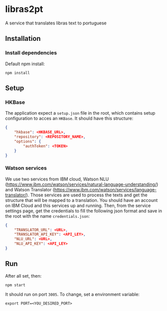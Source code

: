 # libras2pt

A service that translates libras text to portuguese

## Installation

### Install dependencies

Default npm install:

```
npm install
```

## Setup


### HKBase

The application expect a `setup.json` file in the root, which contains setup configuration to acces an `HKBase`. It should have this structure:

```json
{
	"hkbase": <HKBASE_URL>,
	"repository": <REPOSITORY_NAME>,
	"options": {
		"authToken": <TOKEN>
	}
}
```

### Watson services

We use two services from IBM cloud, Watson NLU (https://www.ibm.com/watson/services/natural-language-understanding/) and Watson Translator (https://www.ibm.com/watson/services/language-translator/). Those services are used to process the texts and get the structure that will be mapped to a translation. You should have an account on IBM Cloud and this services up and running. Then, from the service settings page, get the credentials to fill the following json format and save in the root with the name `credentials.json`:

```json
{
	"TRANSLATOR_URL": <URL>,
	"TRANSLATOR_API_KEY": <API_LEY>,
	"NLU_URL": <URL>,
	"NLU_API_KEY": <API_LEY>
}
```

## Run

After all set, then:

```
npm start
```

It should run on port `3005`. To change, set a environment variable:

```
export PORT=<YOU_DESIRED_PORT>
```